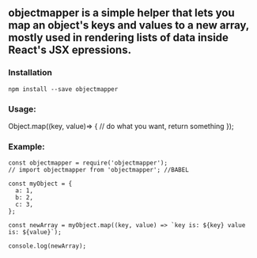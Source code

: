 ## objectmapper is a simple helper that lets you map an object's keys and values to a new array, mostly used in rendering lists of data inside React's JSX epressions.

### Installation

`npm install --save objectmapper`

### Usage:

Object.map((key, value)=> { // do what you want, return something });


### Example:

```
const objectmapper = require('objectmapper');
// import objectmapper from 'objectmapper'; //BABEL

const myObject = {
  a: 1,
  b: 2,
  c: 3,
};

const newArray = myObject.map((key, value) => `key is: ${key} value is: ${value}`);

console.log(newArray);
```

